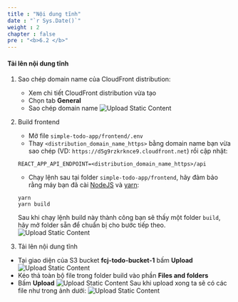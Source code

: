 ```yaml
---
title : "Nội dung tĩnh"
date : "`r Sys.Date()`"
weight : 2
chapter : false
pre : "<b>6.2 </b>"
---
```

#### Tải lên nội dung tĩnh
1. Sao chép domain name của CloudFront distribution:
    - Xem chi tiết CloudFront distribution vừa tạo
    - Chọn tab **General**
    - Sao chép domain name
    ![Upload Static Content](../../../images/6-cloudfront-deployment/cloudfront_static_content_1.png)
2. Build frontend
    - Mở file `simple-todo-app/frontend/.env`
    - Thay `<distribution_domain_name_https>` bằng domain name bạn vừa sao chép (VD: `https://d5g9rzkrknce9.cloudfront.net`) rồi cập nhật:
    ```
    REACT_APP_API_ENDPOINT=<distribution_domain_name_https>/api
    ```
    - Chạy lệnh sau tại folder `simple-todo-app/frontend`, hãy đảm bảo rằng máy bạn đã cài [NodeJS](https://nodejs.org/en) và [yarn](https://yarnpkg.com):
    ```shell
    yarn
    yarn build
    ```

    Sau khi chạy lệnh build này thành công bạn sẽ thấy một folder `build`, hãy mở folder sẵn để chuẩn bị cho bước tiếp theo.
    ![Upload Static Content](../../../images/6-cloudfront-deployment/cloudfront_static_content_2.png)
3. Tải lên nội dung tĩnh
  - Tại giao diện của S3 bucket **fcj-todo-bucket-1** bấm **Upload**
  ![Upload Static Content](../../../images/6-cloudfront-deployment/cloudfront_static_content_3.png)
  - Kéo thả toàn bộ file trong folder build vào phần **Files and folders**
  - Bấm **Upload**
  ![Upload Static Content](../../../images/6-cloudfront-deployment/cloudfront_static_content_4.png)
  Sau khi upload xong ta sẽ có các file như trong ảnh dưới:
  ![Upload Static Content](../../../images/6-cloudfront-deployment/cloudfront_static_content_5.png)